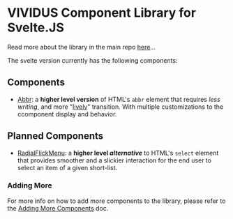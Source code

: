 # VIVIDUS Component Library for Svelte.JS

Read more about the library in the main repo [here](../README.md)...

The svelte version currently has the following components:

## Components

- [Abbr](./src/lib/components/Abbr.md): a **higher level version** of HTML's `abbr` element that requires _less writing_, and more "<u>lively</u>" transition. With multiple customizations to the ccomponent display and behavior.

## Planned Components

- [RadialFlickMenu](./src/lib/components/RadialFlickMenu.md): a **higher level _alternative_** to HTML's `select` element that provides smoother and a slickier interaction for the end user to select an item of a given short-list.

### Adding More

For more info on how to add more components to the library, please refer to the [Adding More Components](./Adding-New-Components.md) doc.
